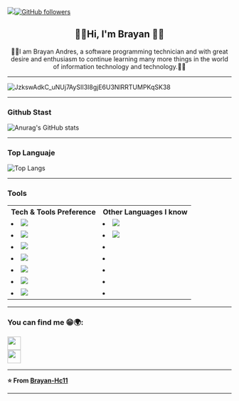 <img src="https://komarev.com/ghpvc/?username=Brayan-Hc11&color=blue">[![GitHub followers](https://img.shields.io/github/followers/Brayan-Hc11.svg?style=social&label=)](https://github.com/Brayan-Hc11?tab=followers)

<div align="center">
  <h2> 🎸🎶Hi, I'm Brayan 🤟🏴</h2>

🧙‍♂️I am Brayan Andres, a software programming technician and with great desire and enthusiasm to continue learning many more things in the world of information technology and technology.👋👊
</div>

---

![JzkswAdkC_uNUj7AySII3I8gjE6U3NlRRTUMPKqSK38](https://user-images.githubusercontent.com/118775234/208208524-a67a73d2-8cb4-49a2-9887-b3308eec045f.gif)

---
###     Github Stast
![Anurag's GitHub stats](https://github-readme-stats.vercel.app/api?username=Brayan-Hc11&show_icons=true&theme=radical)

---
###   Top Languaje 
<!--![Top Langs](https://github-readme-stats.vercel.app/api/top-langs/?username=Brayan-Hc11&layout=compact&show_icons=true&theme=radical)-->
![Top Langs](https://github-readme-stats.vercel.app/api/top-langs/?username=Brayan-Hc11&langs_count=8&show_icons=true&theme=radical)

---
### Tools
<table>  
  <!--Fila 1-->
    <tr>
      <th>Tech & Tools Preference</th>
      <th>Other Languages I know</th>
    </tr>
  <!--Fila 2-->
    <tr>
       <td><li><img src="http://img.shields.io/badge/-Git-F1502F?style=flat&logo=git&logoColor=FFFFFF"></li></td>
       <td><li><img src = "https://img.shields.io/badge/-HTML5-E34F26?style=flat&logo=html5&logoColor=white"></li></td>
    </tr>
  <!--Fila 3-->
    <tr>
       <td><li><img src="https://img.shields.io/badge/-React-000000?style=flat&logo=react&logoColor=00c8ff"></li></td>
       <td><li><img src="https://img.shields.io/badge/-Python-black?style=flat&logo=python&logoColor=white"></li></td>
    </tr>
    <!--Fila 4-->
    <tr>
       <td><li><img src="http://img.shields.io/badge/-Github-000000?style=flat&logo=github&logoColor=FFFFFF"></li></td>
       <td><li></li>        </li></td>
    </tr>
    <!--Fila 5-->
    <tr>
       <td><li><img src = "https://img.shields.io/badge/-HTML5-E34F26?style=flat&logo=html5&logoColor=white"></li></td>
       <td><li></li>         </li></td>
    </tr>
    <!--Fila 6-->
    <tr>
       <td><li><img src="https://img.shields.io/badge/-MySQL-F29111?style=flat&logo=mysql&logoColor=FFFFFF"></li></td>
       <td><li></li>          </li></td>
    </tr>
    <!--Fila 7-->
    <tr>
       <td><li><img src="http://img.shields.io/badge/-VS%20Code-007ACC?style=flat&logo=visual%20studio%20code&logoColor=white"></li></td>
       <td><li></li>          </li></td>
    </tr>
    <!--Fila 8-->
    <tr>
       <td><li><img src="https://img.shields.io/badge/-JavaScript-eed718?style=flat&logo=javascript&logoColor=ffffff"></li></td>
       <td><li></li>          </li></td>
    </tr>                
</table>

---
###     You can find me  😁🌍:

<a href="https://www.facebook.com/profile.php?id=100028934001640" target="_blank">
<img src="https://cdn-icons-png.flaticon.com/512/1384/1384879.png" jsaction="load:XAeZkd;" style="width: 30px; height: 30px;">
</a><br>

<a href="https://twitter.com/Brayan_HC11" target="_blank">
<img src="https://i.pinimg.com/originals/91/90/9e/91909e037f7088dfc9fb29a46304db0e.jpg" style="width: 30px; height: 30px;">
</a><br>

---
**⭐️ From [Brayan-Hc11](https://github.com/Brayan-Hc11)**

--- 



